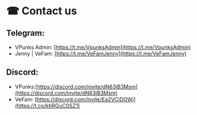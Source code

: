 # ☎ Contact us

## Telegram:

* VPunks Admin: [https://t.me/VpunksAdmin](https://t.me/VpunksAdmin)
* Jenny | VeFam: [https://t.me/VeFamJenny](https://t.me/VeFamJenny)

## Discord:

* VPunks:[https://discord.com/invite/dN63jB3Msm](https://discord.com/invite/dN63jB3Msm)
* VeFam: [https://discord.com/invite/Ea2VCjDGWj](https://t.co/khRGuC0SZ1)

